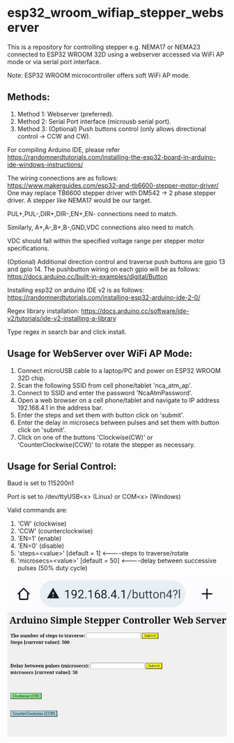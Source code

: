 # esp32_wroom_wifiap_stepper_webserver
This is a repository for controlling stepper e.g. NEMA17 or NEMA23 connected to ESP32 WROOM 32D using a webserver accessed via WiFi AP mode or via serial port interface.

Note: ESP32 WROOM microcontroller offers soft WiFi AP mode.

## Methods:

1. Method 1: Webserver (preferred).
2. Method 2: Serial Port interface (microusb serial port).
3. Method 3: (Optional) Push buttons control (only allows directional control ->  CCW and CW).

For compiling Arduino IDE, please refer https://randomnerdtutorials.com/installing-the-esp32-board-in-arduino-ide-windows-instructions/

The wiring connections are as follows: https://www.makerguides.com/esp32-and-tb6600-stepper-motor-driver/ 
One may replace TB6600 stepper driver with DM542 -> 2 phase stepper driver. A stepper like NEMA17 would be our target.

PUL+,PUL-,DIR+,DIR-,EN+,EN- connections need to match.

Similarly, A+,A-,B+,B-,GND,VDC connections also need to match.

VDC should fall within the specified voltage range per stepper motor specifications. 

(Optional) Additional direction control and traverse push buttons are gpio 13 and gpio 14. The pushbutton wiring on each gpio will be as follows: https://docs.arduino.cc/built-in-examples/digital/Button

Installing esp32 on arduino IDE v2 is as follows:
https://randomnerdtutorials.com/installing-esp32-arduino-ide-2-0/

Regex library installation: https://docs.arduino.cc/software/ide-v2/tutorials/ide-v2-installing-a-library

Type regex in search bar and click install.

## Usage for WebServer over WiFi AP Mode:

1. Connect microUSB cable to a laptop/PC and power on ESP32 WROOM 32D chip.
2. Scan the following SSID from cell phone/tablet 'nca_atm_ap'.
3. Connect to SSID and enter the password 'NcaAtmPassword'.
4. Open a web browser on a cell phone/tablet and navigate to IP address 192.168.4.1 in the address bar.
5. Enter the steps and set them with button click on 'submit'.
6. Enter the delay in microsecs between pulses and set them with button click on 'submit'.
7. Click on one of the buttons 'Clockwise(CW)' or 'CounterClockwise(CCW)' to rotate the stepper as necessary.


## Usage for Serial Control:

Baud is set to 115200n1

Port is set to /dev/ttyUSB\<x\> (Linux) or COM\<x\> (Windows)
  
 Valid commands are:
1. 'CW' (clockwise)
2. 'CCW' (counterclockwise)
3. 'EN=1' (enable)
4. 'EN=0' (disable)
5. 'steps=\<value\>' [default = 1] <----steps to traverse/rotate
6. 'microsecs=\<value\>' [default = 50] <----delay between successive pulses (50% duty cycle)
  
![alt text](https://github.com/enthusiasticgeek/esp32_wroom_wifiap_stepper_webserver/blob/main/Screenshot_20230503_082242.jpg "ESP32 ARDUINO WEBSERVER WIFI AP")

